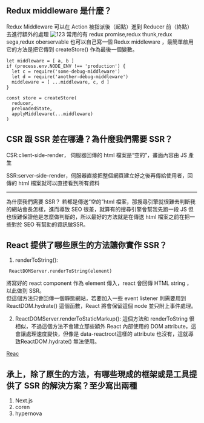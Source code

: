 ## Redux middleware 是什麼？
Redux Middleware 可以在 Action 被指派後（起點）進到 Reducer 前（終點）去進行額外的處理
![123](https://miro.medium.com/max/875/1*QERgzuzphdQz4e0fNs1CFQ.gif)
常用的有 redux promise,redux thunk,redux sega,redux oberservable
也可以自己寫一個 Redux middleware ，最簡單啟用它的方法是把它傳到 createStore() 作為最後一個變數。

```
let middleware = [ a, b ]
if (process.env.NODE_ENV !== 'production') {
  let c = require('some-debug-middleware')
  let d = require('another-debug-middleware')
  middleware = [ ...middleware, c, d ]
}

const store = createStore(
  reducer,
  preloadedState,
  applyMiddleware(...middleware)
)
```

## CSR 跟 SSR 差在哪邊？為什麼我們需要 SSR？

CSR:client-side-render， 伺服器回傳的 html 檔案是“空的”，畫面內容由 JS 產生

SSR:server-side-render，伺服器直接把整個網頁建立好之後再傳給使用者，回傳的 html 檔案就可以直接看到所有資料

---
為什麼我們需要 SSR？
若都是傳送“空的”html 檔案，那搜尋引擎就很難去判斷我的網站會長怎樣，進而導致 SEO 很差，就算有的搜尋引擎會幫我先跑一段 JS 但也很難保證他是怎麼做判斷的，所以最好的方法就是在傳送 html 檔案之前在把一些對於 SEO 有幫助的資訊做SSR。

## React 提供了哪些原生的方法讓你實作 SSR？

1. renderToString(): 

```
 ReactDOMServer.renderToString(element)
```
將寫好的 react  component 作為 element 傳入，react 會回傳 HTML string ，以此做到 SSR。<br>
但這個方法只會回傳一個靜態網站，若要加入一些 event listener 則需要用到 ReactDOM.hydrate() 這個函數，React 將會保留這個 node 並只附上事件處理。

2. ReactDOMServer.renderToStaticMarkup(): 這個方法和 renderToString 很相似，不過這個方法不會建立那些額外 React 內部使用的 DOM attribute，這會讓處理速度變快，但像是 data-reactroot這樣的 attribute 也沒有，這就導致ReactDOM.hydrate() 無法使用。


[Reac](https://zh-hant.reactjs.org/docs/react-dom-server.html)
## 承上，除了原生的方法，有哪些現成的框架或是工具提供了 SSR 的解決方案？至少寫出兩種

1. Next.js
2. coren
3. hypernova


